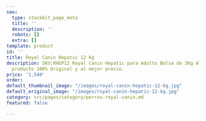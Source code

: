 ```yaml
---
seo:
  type: stackbit_page_meta
  title: ''
  description: ''
  robots: []
  extra: []
template: product
id: ''
title: Royal Canin Hepatic 12 Kg
description: SKU:RHEP12 Royal Canin Hepatic para Adulto Bolsa de 3Kg Alimento Premium,
  producto 100% Original y al mejor precio.
price: '1,540'
order: 
default_thumbnail_image: "/images/royal-canin-hepatic-12-kg.jpg"
default_original_image: "/images/royal-canin-hepatic-12-kg.jpg"
category: src/pages/category/perros-royal-canin.md
featured: false

---
```


